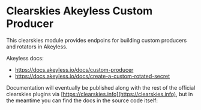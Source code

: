# Clearskies Akeyless Custom Producer

This clearskies module provides endpoins for building custom producers and rotators in Akeyless.

Akeyless docs:

 * https://docs.akeyless.io/docs/custom-producer
 * https://docs.akeyless.io/docs/create-a-custom-rotated-secret

Documentation will eventually be published along with the rest of the official clearskies plugins via [https://clearskies.info](https://clearskies.info), but in the meantime you can find the docs in the source code itself:

